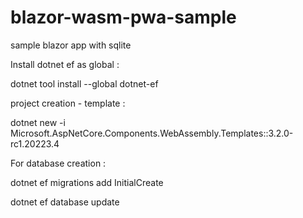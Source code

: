# blazor-wasm-pwa-sample
sample blazor app with sqlite

Install dotnet ef as global :

dotnet tool install --global dotnet-ef

project creation - template :

dotnet new -i Microsoft.AspNetCore.Components.WebAssembly.Templates::3.2.0-rc1.20223.4


For database creation :

dotnet ef migrations add InitialCreate

dotnet ef database update
